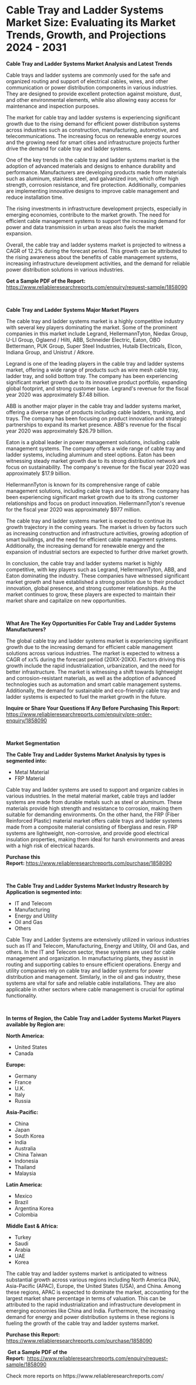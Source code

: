<p><h1>Cable Tray and Ladder Systems Market Size: Evaluating its Market Trends, Growth, and Projections 2024 - 2031</h1></p><p><strong>Cable Tray and Ladder Systems Market Analysis and Latest Trends</strong></p>
<p><p>Cable trays and ladder systems are commonly used for the safe and organized routing and support of electrical cables, wires, and other communication or power distribution components in various industries. They are designed to provide excellent protection against moisture, dust, and other environmental elements, while also allowing easy access for maintenance and inspection purposes.</p><p>The market for cable tray and ladder systems is experiencing significant growth due to the rising demand for efficient power distribution systems across industries such as construction, manufacturing, automotive, and telecommunications. The increasing focus on renewable energy sources and the growing need for smart cities and infrastructure projects further drive the demand for cable tray and ladder systems.</p><p>One of the key trends in the cable tray and ladder systems market is the adoption of advanced materials and designs to enhance durability and performance. Manufacturers are developing products made from materials such as aluminum, stainless steel, and galvanized iron, which offer high strength, corrosion resistance, and fire protection. Additionally, companies are implementing innovative designs to improve cable management and reduce installation time.</p><p>The rising investments in infrastructure development projects, especially in emerging economies, contribute to the market growth. The need for efficient cable management systems to support the increasing demand for power and data transmission in urban areas also fuels the market expansion.</p><p>Overall, the cable tray and ladder systems market is projected to witness a CAGR of 12.2% during the forecast period. This growth can be attributed to the rising awareness about the benefits of cable management systems, increasing infrastructure development activities, and the demand for reliable power distribution solutions in various industries.</p></p>
<p><strong>Get a Sample PDF of the Report:&nbsp;</strong> <a href="https://www.reliableresearchreports.com/enquiry/request-sample/1858090">https://www.reliableresearchreports.com/enquiry/request-sample/1858090</a></p>
<p>&nbsp;</p>
<p><strong>Cable Tray and Ladder Systems Major Market Players</strong></p>
<p><p>The cable tray and ladder systems market is a highly competitive industry with several key players dominating the market. Some of the prominent companies in this market include Legrand, HellermannTyton, Niedax Group, U-LI Group, Oglaend / Hilti, ABB, Schneider Electric, Eaton, OBO Bettermann, PUK Group, Super Steel Industries, Hutaib Electricals, Elcon, Indiana Group, and Unistrut / Atkore.</p><p>Legrand is one of the leading players in the cable tray and ladder systems market, offering a wide range of products such as wire mesh cable tray, ladder tray, and solid bottom tray. The company has been experiencing significant market growth due to its innovative product portfolio, expanding global footprint, and strong customer base. Legrand's revenue for the fiscal year 2020 was approximately $7.48 billion.</p><p>ABB is another major player in the cable tray and ladder systems market, offering a diverse range of products including cable ladders, trunking, and trays. The company has been focusing on product innovation and strategic partnerships to expand its market presence. ABB's revenue for the fiscal year 2020 was approximately $26.79 billion.</p><p>Eaton is a global leader in power management solutions, including cable management systems. The company offers a wide range of cable tray and ladder systems, including aluminum and steel options. Eaton has been witnessing steady market growth due to its strong distribution network and focus on sustainability. The company's revenue for the fiscal year 2020 was approximately $17.9 billion.</p><p>HellermannTyton is known for its comprehensive range of cable management solutions, including cable trays and ladders. The company has been experiencing significant market growth due to its strong customer relationships and focus on product innovation. HellermannTyton's revenue for the fiscal year 2020 was approximately $977 million.</p><p>The cable tray and ladder systems market is expected to continue its growth trajectory in the coming years. The market is driven by factors such as increasing construction and infrastructure activities, growing adoption of smart buildings, and the need for efficient cable management systems. Additionally, the increasing demand for renewable energy and the expansion of industrial sectors are expected to further drive market growth.</p><p>In conclusion, the cable tray and ladder systems market is highly competitive, with key players such as Legrand, HellermannTyton, ABB, and Eaton dominating the industry. These companies have witnessed significant market growth and have established a strong position due to their product innovation, global presence, and strong customer relationships. As the market continues to grow, these players are expected to maintain their market share and capitalize on new opportunities.</p></p>
<p>&nbsp;</p>
<p><strong>What Are The Key Opportunities For Cable Tray and Ladder Systems Manufacturers?</strong></p>
<p><p>The global cable tray and ladder systems market is experiencing significant growth due to the increasing demand for efficient cable management solutions across various industries. The market is expected to witness a CAGR of xx% during the forecast period (20XX-20XX). Factors driving this growth include the rapid industrialization, urbanization, and the need for better infrastructure. The market is witnessing a shift towards lightweight and corrosion-resistant materials, as well as the adoption of advanced technologies such as automation and smart cable management systems. Additionally, the demand for sustainable and eco-friendly cable tray and ladder systems is expected to fuel the market growth in the future.</p></p>
<p><strong>Inquire or Share Your Questions If Any Before Purchasing This Report:</strong> <a href="https://www.reliableresearchreports.com/enquiry/pre-order-enquiry/1858090">https://www.reliableresearchreports.com/enquiry/pre-order-enquiry/1858090</a></p>
<p>&nbsp;</p>
<p><strong>Market Segmentation</strong></p>
<p><strong>The Cable Tray and Ladder Systems Market Analysis by types is segmented into:</strong></p>
<p><ul><li>Metal Material</li><li>FRP Material</li></ul></p>
<p><p>Cable tray and ladder systems are used to support and organize cables in various industries. In the metal material market, cable trays and ladder systems are made from durable metals such as steel or aluminum. These materials provide high strength and resistance to corrosion, making them suitable for demanding environments. On the other hand, the FRP (Fiber Reinforced Plastic) material market offers cable trays and ladder systems made from a composite material consisting of fiberglass and resin. FRP systems are lightweight, non-corrosive, and provide good electrical insulation properties, making them ideal for harsh environments and areas with a high risk of electrical hazards.</p></p>
<p><strong>Purchase this Report:&nbsp;</strong><a href="https://www.reliableresearchreports.com/purchase/1858090">https://www.reliableresearchreports.com/purchase/1858090</a></p>
<p>&nbsp;</p>
<p><strong>The Cable Tray and Ladder Systems Market Industry Research by Application is segmented into:</strong></p>
<p><ul><li>IT and Telecom</li><li>Manufacturing</li><li>Energy and Utility</li><li>Oil and Gas</li><li>Others</li></ul></p>
<p><p>Cable Tray and Ladder Systems are extensively utilized in various industries such as IT and Telecom, Manufacturing, Energy and Utility, Oil and Gas, and others. In the IT and Telecom sector, these systems are used for cable management and organization. In manufacturing plants, they assist in routing and supporting cables to ensure efficient operations. Energy and utility companies rely on cable tray and ladder systems for power distribution and management. Similarly, in the oil and gas industry, these systems are vital for safe and reliable cable installations. They are also applicable in other sectors where cable management is crucial for optimal functionality.</p></p>
<p>&nbsp;</p>
<p><strong>In terms of Region, the Cable Tray and Ladder Systems Market Players available by Region are:</strong></p>
<p>
    <p> <strong> North America: </strong>
        <ul>
            <li>United States</li>
            <li>Canada</li>
        </ul>
        </p> 
    <p> <strong> Europe: </strong>
        <ul>
            <li>Germany</li>
            <li>France</li>
            <li>U.K.</li>
            <li>Italy</li>
            <li>Russia</li>
        </ul>
        </p> 
    <p> <strong> Asia-Pacific: </strong>
        <ul>
            <li>China</li>
            <li>Japan</li>
            <li>South Korea</li>
            <li>India</li>
            <li>Australia</li>
            <li>China Taiwan</li>
            <li>Indonesia</li>
            <li>Thailand</li>
            <li>Malaysia</li>
        </ul>
        </p> 
    <p> <strong> Latin America: </strong>
        <ul>
            <li>Mexico</li>
            <li>Brazil</li>
            <li>Argentina Korea</li>
            <li>Colombia</li>
        </ul>
        </p> 
    <p> <strong> Middle East & Africa: </strong>
        <ul>
            <li>Turkey</li>
            <li>Saudi</li>
            <li>Arabia</li>
            <li>UAE</li>
            <li>Korea</li>
        </ul>
    </p>
    </p>
<p><p>The cable tray and ladder systems market is anticipated to witness substantial growth across various regions including North America (NA), Asia-Pacific (APAC), Europe, the United States (USA), and China. Among these regions, APAC is expected to dominate the market, accounting for the largest market share percentage in terms of valuation. This can be attributed to the rapid industrialization and infrastructure development in emerging economies like China and India. Furthermore, the increasing demand for energy and power distribution systems in these regions is fueling the growth of the cable tray and ladder systems market.</p></p>
<p><strong>Purchase this Report: </strong><a href="https://www.reliableresearchreports.com/purchase/1858090">https://www.reliableresearchreports.com/purchase/1858090</a></p>
<p>&nbsp;<strong>Get a Sample PDF of the Report:&nbsp;&nbsp;</strong><a href="https://www.reliableresearchreports.com/enquiry/request-sample/1858090">https://www.reliableresearchreports.com/enquiry/request-sample/1858090</a></p>
<p><strong></strong></p>
<p>Check more reports on https://www.reliableresearchreports.com/</p>